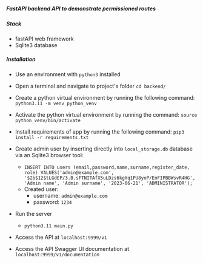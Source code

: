 #####  FastAPI backend API to demonstrate permissioned routes

#####  Stack 
* fastAPI web framework
* Sqlite3 database

#####  Installation
* Use an environment with `python3` installed
* Open a terminal and navigate to project's folder `cd backend/`
* Create a python virtual environment by running the following command:
`python3.11 -m venv python_venv`
* Activate the python virtual environment by running the command:
`source python_venv/bin/activate`
* Install requirements of app by running the following command:
`pip3 install -r requirements.txt`

* Create admin user by inserting directly into `local_storage.db` database via an Sqlite3 browser tool:
  - `INSERT INTO users (email,password,name,surname,register_date, role) VALUES('admin@example.com', '$2b$12$tLGdEP/3.B.sFTNITAfX5uLDzs6kgXq1PU8yxP/EnFIPBBWsvR4HG', 'Admin name', 'Admin surname', '2023-06-21', 'ADMINISTRATOR');`
  - Created user:
    * username: `admin@example.com`
    * password: `1234`
* Run the server
  - `python3.11 main.py`
* Access the API at `localhost:9999/v1`
* Access the API Swagger UI documentation at `localhost:9999/v1/documentation`


